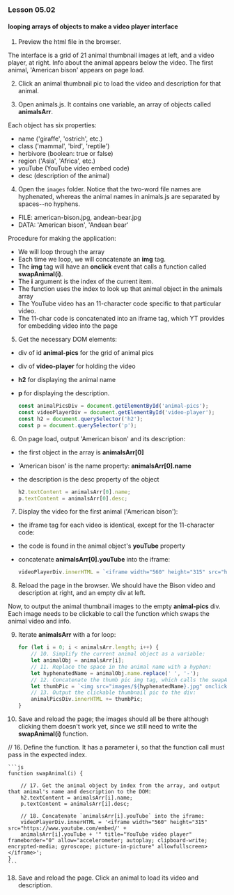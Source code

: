 ### Lesson 05.02

#### looping arrays of objects to make a video player interface
  
1. Preview the html file in the browser.

The interface is a grid of 21 animal thumbnail images at left, and a video player, at right. Info about the animal appears below the video. The first animal, 'American bison' appears on page load.

2. Click an animal thumbnail pic to load the video and description for that animal. 

3. Open animals.js. It contains one variable, an array of objects called **animalsArr**. 

Each object has six properties:
- name ('giraffe', 'ostrich', etc.) 
- class ('mammal', 'bird', 'reptile') 
- herbivore (boolean: true or false)
- region ('Asia', 'Africa', etc.)
- youTube (YouTube video embed code) 
- desc (description of the animal)

4. Open the `images` folder. Notice that the two-word file names are hyphenated, whereas the animal names in animals.js are separated by spaces--no hyphens.

- FILE: american-bison.jpg, andean-bear.jpg
- DATA: 'American bison', 'Andean bear'

Procedure for making the application:

- We will loop through the array
- Each time we loop, we will concatenate an **img** tag.
- The **img** tag will have an **onclick** event that calls a function called **swapAnimal(i)**.
- The **i** argument is the index of the current item.
- The function uses the index to look up that animal object in the animals array
- The YouTube video has an 11-character code specific to that particular video.
- The 11-char code is concatenated into an iframe tag, which YT provides for embedding video into the page

5. Get the necessary DOM elements:
- div of id **animal-pics** for the grid of animal pics
- div of **video-player** for holding the video
- **h2** for displaying the animal name
- **p** for displaying the description.

    ```js
    const animalPicsDiv = document.getElementById('animal-pics');
    const videoPlayerDiv = document.getElementById('video-player');
    const h2 = document.querySelector('h2');
    const p = document.querySelector('p');
    ```

6. On page load, output 'American bison' and its description:

- the first object in the array is **animalsArr[0]**
- 'American bison' is the name property: **animalsArr[0].name**
- the description is the desc property of the object

    ```js
    h2.textContent = animalsArr[0].name;
    p.textContent = animalsArr[0].desc; 
    ```

7. Display the video for the first animal ('American bison'): 

- the iframe tag for each video is identical, except for the 11-character code:
- the code is found in the animal object's **youTube** property 
- concatenate **animalsArr[0].youTube** into the iframe:

    ```js
    videoPlayerDiv.innerHTML = `<iframe width="560" height="315" src="https://www.youtube.com/embed/${animalsArr[0].youTube}" title="YouTube video player" frameborder="0" allow="accelerometer; autoplay clipboard-write; encrypted-media; gyroscope; picture-in-picture" allowfullscreen></iframe>`;
    ```

8. Reload the page in the browser. We should have the Bison video and description at right, and an empty div at left.

Now, to output the animal thumbnail images to the empty **animal-pics** div. Each image needs to be clickable to call the function which swaps the animal video and info.

9. Iterate **animalsArr** with a for loop:

    ```js
    for (let i = 0; i < animalsArr.length; i++) {
        // 10. Simplify the current animal object as a variable:
        let animalObj = animalsArr[i];
        // 11. Replace the space in the animal name with a hyphen:
        let hyphenatedName = animalObj.name.replace(' ', '-');
        // 12. Concatenate the thumb pic img tag, which calls the swapAnimals function on click. Pass in the index, so that the function knows which animal pic is calling it:
        let thumbPic = `<img src="images/${hyphenatedName}.jpg" onclick="swapAnimal(${i})">`;
        // 13. Output the clickable thumbnail pic to the div:
        animalPicsDiv.innerHTML += thumbPic;
    }
    ```

15. Save and reload the page; the images should all be there although clicking them doesn't work yet, since we still need to write the **swapAnimal(i)** function.

// 16. Define the function. It has a parameter **i**, so that the function call must pass in the expected index.

    ```js
    function swapAnimal(i) {

        // 17. Get the animal object by index from the array, and output that animal's name and description to the DOM:
        h2.textContent = animalsArr[i].name; 
        p.textContent = animalsArr[i].desc; 

        // 18. Concatenate `animalsArr[i].youTube` into the iframe:
        videoPlayerDiv.innerHTML = '<iframe width="560" height="315" src="https://www.youtube.com/embed/' + 
        animalsArr[i].youTube + '" title="YouTube video player" frameborder="0" allow="accelerometer; autoplay; clipboard-write; encrypted-media; gyroscope; picture-in-picture" allowfullscreen></iframe>';
    }
    ```

18. Save and reload the page. Click an animal to load its video and description.